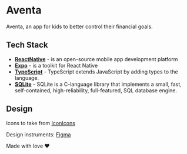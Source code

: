 # Aventa

Aventa, an app for kids to better control their financial goals.

## Tech Stack

- **[ReactNative]** - is an open-source mobile app development platform
- **[Expo]** - is a toolkit for React Native
- **[TypeScript]** - TypeScript extends JavaScript by adding types to the language.
- **[SQLite]** - SQLite is a C-language library that implements a small, fast, self-contained, high-reliability,
  full-featured, SQL database engine.

## Design

Icons to take from [IconIcons]

Design instruments: [Figma]

[reactnative]: https://reactnative.dev/
[expo]: https://docs.expo.dev/
[flaticon]: https://www.flaticon.com/
[iconicons]: https://icon-icons.com/ru/
[figma]: https://www.figma.com/
[sqlite]: https://www.sqlite.org/index.html
[typescript]: https://www.typescriptlang.org/

Made with love ❤️

